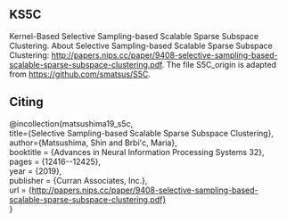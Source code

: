 ## KS5C

Kernel-Based Selective Sampling-based Scalable Sparse Subspace Clustering. About Selective Sampling-based Scalable Sparse Subspace Clustering: http://papers.nips.cc/paper/9408-selective-sampling-based-scalable-sparse-subspace-clustering.pdf. The file S5C_origin is adapted from https://github.com/smatsus/S5C.

## Citing

@incollection{matsushima19_s5c,  
 title={Selective Sampling-based Scalable Sparse Subspace Clustering},  
 author={Matsushima, Shin and Brbi\'c, Maria},  
 booktitle = {Advances in Neural Information Processing Systems 32},  
 pages = {12416--12425},  
 year = {2019},  
 publisher = {Curran Associates, Inc.},  
 url = {http://papers.nips.cc/paper/9408-selective-sampling-based-scalable-sparse-subspace-clustering.pdf}  
}




